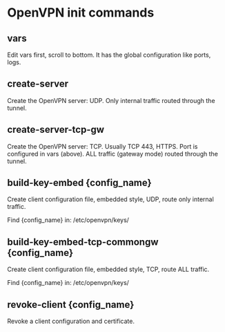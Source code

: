 # OpenVPN init commands

## vars

Edit vars first, scroll to bottom. It has the global configuration like ports, logs.

## create-server

Create the OpenVPN server: UDP. Only internal traffic routed through the tunnel.

## create-server-tcp-gw

Create the OpenVPN server: TCP. Usually TCP 443, HTTPS. Port is configured in vars (above). ALL traffic (gateway mode) routed through the tunnel.

## build-key-embed {config_name}

Create client configuration file, embedded style, UDP, route only internal traffic.

Find {config_name} in: /etc/openvpn/keys/

## build-key-embed-tcp-commongw {config_name}

Create client configuration file, embedded style, TCP, route ALL traffic.

Find {config_name} in: /etc/openvpn/keys/

## revoke-client {config_name}

Revoke a client configuration and certificate.



















